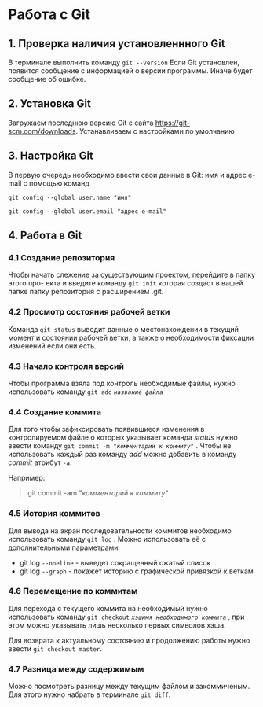 # Работа с Git

## 1. Проверка наличия установленнного Git

В терминале выполнить команду
`git --version`
Если Git установлен, появится сообщение с информацией о версии программы. Иначе будет сообщение об ошибке.

## 2. Установка Git

Загружаем последнюю версию Git с сайта <https://git-scm.com/downloads>.
Устанавливаем с настройками по умолчанию

## 3. Настройка Git

В первую очередь необходимо ввести свои данные в Git: имя и адрес e-mail с помощью команд

`git config --global user.name "имя"`

`git config --global user.email "адрес e-mail"`

## 4. Работа в Git

### 4.1 Создание репозитория

Чтобы начать слежение за существующим проектом, перейдите в папку этого про-
екта и введите команду
`git init`
которая создаст в вашей папке папку репозитория с расширением .git.

### 4.2 Просмотр состояния рабочей ветки

Команда
`git status`
выводит данные о местонахождении в текущий момент и состоянии рабочей ветки, а также о необходимости фиксации изменений если они есть.

### 4.3 Начало контроля версий

Чтобы программа взяла под контроль необходимые файлы, нужно использовать команду
`git add` *`название файла`*

### 4.4 Создание коммита

Для того чтобы зафиксировать появившиеся изменения в контролируемом файле о которых указывает команда *status* нужно ввести команду
`git commit -m "`*`комментарий к коммиту`*`"`
. Чтобы не использовать каждый раз команду *add* можно добавить в команду *commit* атрибут `-a`.

Например:
>git commit -**a**m "*комментарий к коммиту*"

### 4.5 История коммитов

Для вывода на экран последовательности коммитов необходимо использовать команду
`git log`
. Можно использовать её с дополнительными параметрами:

* git log `--oneline` - выведет сокращенный сжатый список
* git log `--graph` - покажет историю с графической привязкой к веткам

### 4.6 Перемещение по коммитам

Для перехода с текущего коммита на необходимый нужно использовать команду
`git checkout` *`хэшимя необходимого коммита`*
, при этом можно указывать лишь несколько первых символов хэша.

Для возврата к актуальному состоянию и продолжению работы нужно ввести
`git checkout master`.

### 4.7 Разница между содержимым

Можно посмотреть разницу между текущим файлом и закоммиченым. Для этого нужно набрать в терминале
`git diff`.
